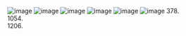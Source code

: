 ![image](https://user-images.githubusercontent.com/83968454/194783620-3756359d-7533-4700-a127-d43e5f25f911.png)
![image](https://user-images.githubusercontent.com/83968454/194783630-25e21dda-1f1b-4388-b5cf-ebf5915a690b.png)
![image](https://user-images.githubusercontent.com/83968454/194783634-d7050c78-5df5-4598-87a1-4e7e1c71eed3.png)
![image](https://user-images.githubusercontent.com/83968454/194783641-facf8118-95bb-438d-b1de-b6b5e12ef747.png)
![image](https://user-images.githubusercontent.com/83968454/194783642-d88bc5ba-79eb-4f28-acba-4090958cc5fb.png)
![image](https://user-images.githubusercontent.com/83968454/194783648-2ed05820-345a-432a-b9b1-947a7c6bfaa6.png)
378.  
1054.  
1206.  
